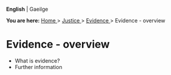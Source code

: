**English** |  Gaeilge 

**You are here:** [ Home ](/en/) > [ Justice ](/en/justice/) > [ Evidence
](/en/justice/evidence/) > Evidence - overview

#  Evidence - overview

  * What is evidence? 
  * Further information 
